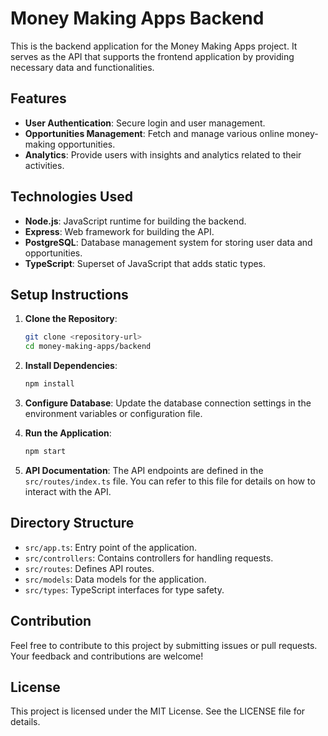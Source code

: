 # Money Making Apps Backend

This is the backend application for the Money Making Apps project. It serves as the API that supports the frontend application by providing necessary data and functionalities.

## Features

- **User Authentication**: Secure login and user management.
- **Opportunities Management**: Fetch and manage various online money-making opportunities.
- **Analytics**: Provide users with insights and analytics related to their activities.

## Technologies Used

- **Node.js**: JavaScript runtime for building the backend.
- **Express**: Web framework for building the API.
- **PostgreSQL**: Database management system for storing user data and opportunities.
- **TypeScript**: Superset of JavaScript that adds static types.

## Setup Instructions

1. **Clone the Repository**:
   ```bash
   git clone <repository-url>
   cd money-making-apps/backend
   ```

2. **Install Dependencies**:
   ```bash
   npm install
   ```

3. **Configure Database**:
   Update the database connection settings in the environment variables or configuration file.

4. **Run the Application**:
   ```bash
   npm start
   ```

5. **API Documentation**:
   The API endpoints are defined in the `src/routes/index.ts` file. You can refer to this file for details on how to interact with the API.

## Directory Structure

- `src/app.ts`: Entry point of the application.
- `src/controllers`: Contains controllers for handling requests.
- `src/routes`: Defines API routes.
- `src/models`: Data models for the application.
- `src/types`: TypeScript interfaces for type safety.

## Contribution

Feel free to contribute to this project by submitting issues or pull requests. Your feedback and contributions are welcome!

## License

This project is licensed under the MIT License. See the LICENSE file for details.